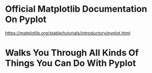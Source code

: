 # Official Matplotlib Documentation On Pyplot
https://matplotlib.org/stable/tutorials/introductory/pyplot.html
# Walks You Through All Kinds Of Things You Can Do With Pyplot